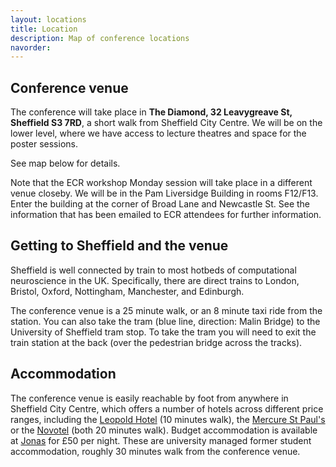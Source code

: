 ```yaml
---
layout: locations
title: Location
description: Map of conference locations
navorder: 
---
```


## Conference venue

The conference will take place in **The Diamond, 32 Leavygreave St, Sheffield S3 7RD**, a short walk from Sheffield City Centre. We will be on the lower level, where we have access to lecture theatres and space for the poster sessions.

See map below for details.

Note that the ECR workshop Monday session will take place in a different venue closeby. We will be in the Pam Liversidge Building in rooms F12/F13. Enter the building at the corner of Broad Lane and Newcastle St. See the information that has been emailed to ECR attendees for further information.

## Getting to Sheffield and the venue

Sheffield is well connected by train to most hotbeds of computational neuroscience in the UK. Specifically, there are direct trains to London, Bristol, Oxford, Nottingham, Manchester, and Edinburgh.

The conference venue is a 25 minute walk, or an 8 minute taxi ride from the station. You can also take the tram (blue line, direction: Malin Bridge) to the University of Sheffield tram stop. To take the tram you will need to exit the train station at the back (over the pedestrian bridge across the tracks).

## Accommodation

The conference venue is easily reachable by foot from anywhere in Sheffield City Centre, which offers a number of hotels across different price ranges, including the [Leopold Hotel](https://www.leopoldhotel.co.uk/en/) (10 minutes walk), the [Mercure St Paul's](https://all.accor.com/hotel/6628/index.en.shtml) or the [Novotel](https://all.accor.com/hotel/1348/index.en.shtml) (both 20 minutes walk). Budget accommodation is available at [Jonas](https://www.jonashotel.co.uk/) for £50 per night. These are university managed former student accommodation, roughly 30 minutes walk from the conference venue.
